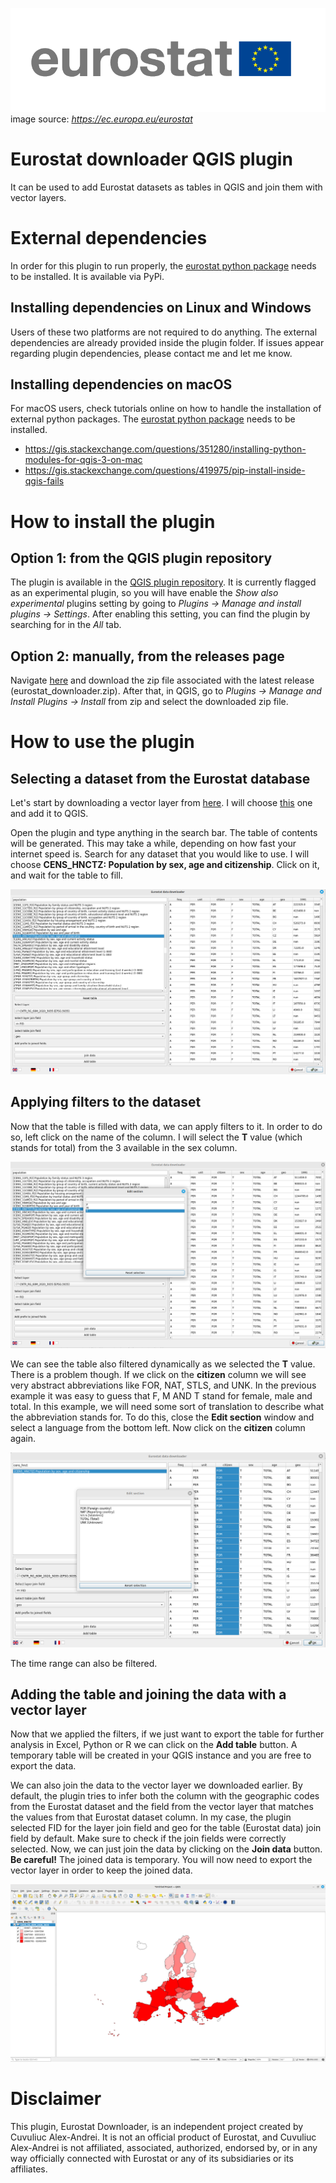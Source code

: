 ![Alt text](assets/eurostat.png "Title")
image source: *https://ec.europa.eu/eurostat*

# Eurostat downloader QGIS plugin

It can be used to add Eurostat datasets as tables in QGIS and join them with vector layers.

# External dependencies

In order for this plugin to run properly, the [eurostat python package](https://pypi.org/project/eurostat/) needs to be installed. It is available via PyPi.

## Installing dependencies on Linux and Windows

Users of these two platforms are not required to do anything. The external dependencies are already provided inside the plugin folder. If issues appear regarding plugin dependencies, please contact me and let me know.

## Installing dependencies on macOS

For macOS users, check tutorials online on how to handle the installation of external python packages. The [eurostat python package](https://pypi.org/project/eurostat/) needs to be installed.

- https://gis.stackexchange.com/questions/351280/installing-python-modules-for-qgis-3-on-mac
- https://gis.stackexchange.com/questions/419975/pip-install-inside-qgis-fails

# How to install the plugin

## Option 1: from the QGIS plugin repository

The plugin is available in the [QGIS plugin repository](https://plugins.qgis.org/plugins/eurostat_downloader/). It is currently flagged as an experimental plugin, so you will have enable the *Show also experimental* plugins setting by going to *Plugins -> Manage and install plugins -> Settings*. After enabling this setting, you can find the plugin by searching for in the *All* tab. 

## Option 2: manually, from the releases page

Navigate [here](https://github.com/alecsandrei/eurostat_downloader/releases) and download the zip file associated with the latest release (eurostat_downloader.zip). After that, in QGIS, go to *Plugins -> Manage and Install Plugins -> Install* from zip and select the downloaded zip file.

# How to use the plugin

## Selecting a dataset from the Eurostat database

Let's start by downloading a vector layer from [here](https://ec.europa.eu/eurostat/web/gisco/geodata/reference-data/administrative-units-statistical-units/countries). I will choose [this](https://gisco-services.ec.europa.eu/distribution/v2/countries/download/ref-countries-2020-60m.shp.zip) one and add it to QGIS.

Open the plugin and type anything in the search bar. The table of contents will be generated. This may take a while, depending on how fast your internet speed is. Search for any dataset that you would like to use. I will choose **CENS_HNCTZ: Population by sex, age and citizenship**. Click on it, and wait for the table to fill.

![Alt text](assets/how_to_use_the_plugin_1.png "Title")

## Applying filters to the dataset

Now that the table is filled with data, we can apply filters to it. In order to do so, left click on the name of the column. I will select the **T** value (which stands for total) from the 3 available in the sex column.

![Alt text](assets/how_to_use_the_plugin_2.png "Title")

We can see the table also filtered dynamically as we selected the **T** value. There is a problem though. If we click on the **citizen** column we will see very abstract abbreviations like FOR, NAT, STLS, and UNK. In the previous example it was easy to guess that F, M AND T stand for female, male and total. In this example, we will need some sort of translation to describe what the abbreviation stands for. To do this, close the **Edit section** window and select a language from the bottom left. Now click on the **citizen** column again.

![Alt text](assets/how_to_use_the_plugin_3.png "Title")

The time range can also be filtered.

## Adding the table and joining the data with a vector layer

Now that we applied the filters, if we just want to export the table for further analysis in Excel, Python or R we can click on the **Add table** button. A temporary table will be created in your QGIS instance and you are free to export the data.

We can also join the data to the vector layer we downloaded earlier. By default, the plugin tries to infer both the column with the geographic codes from the Eurostat dataset and the field from the vector layer that matches the values from that Eurostat dataset column. In my case, the plugin selected FID for the layer join field and geo for the table (Eurostat data) join field by default. Make sure to check if the join fields were correctly selected. Now, we can just join the data by clicking on the **Join data** button. **Be careful!** The joined data is temporary. You will now need to export the vector layer in order to keep the joined data.

![Alt text](assets/how_to_use_the_plugin_4.png "Title")

# Disclaimer

This plugin, Eurostat Downloader, is an independent project created by Cuvuliuc Alex-Andrei. It is not an official product of Eurostat, and Cuvuliuc Alex-Andrei is not affiliated, associated, authorized, endorsed by, or in any way officially connected with Eurostat or any of its subsidiaries or its affiliates.